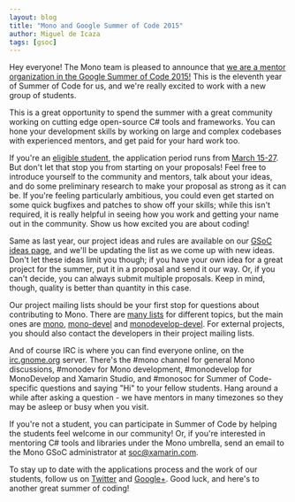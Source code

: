 ```yaml
---
layout: blog
title: "Mono and Google Summer of Code 2015"
author: Miguel de Icaza
tags: [gsoc]
---
```


Hey everyone! The Mono team is pleased to announce that [we are a
mentor organization in the Google Summer of Code
2015!](https://www.google-melange.com/gsoc/org2/google/gsoc2015/mono)
This is the eleventh year of Summer of Code for us, and we're really
excited to work with a new group of students.

This is a great opportunity to spend the summer with a great community
working on cutting edge open-source C# tools and frameworks. You can
hone your development skills by working on large and complex codebases
with experienced mentors, and get paid for your hard work too.

If you're an [eligible
student](https://www.google-melange.com/gsoc/document/show/gsoc_program/google/gsoc2015/help_page#2._Whos_eligible_to_participate_as_a),
the application period runs from [March
15-27](https://www.google-melange.com/gsoc/events/google/gsoc2015). But
don't let that stop you from starting on your proposals!  Feel free to
introduce yourself to the community and mentors, talk about your
ideas, and do some preliminary research to make your proposal as
strong as it can be. If you're feeling particularly ambitious, you
could even get started on some quick bugfixes and patches to show off
your skills; while this isn't required, it is really helpful in seeing
how you work and getting your name out in the community. Show us how
excited you are about coding!

Same as last year, our project ideas and rules are available on our
[GSoC ideas page](http://mono-project.com/Gsoc), and we'll be updating
the list as we come up with new ideas. Don't let these ideas limit you
though; if you have your own idea for a great project for the summer,
put it in a proposal and send it our way. Or, if you can't decide, you
can always submit multiple proposals. Keep in mind, though, quality is
better than quantity in this case.

Our project mailing lists should be your first stop for questions
about contributing to Mono. There are [many
lists](http://mono-project.com/Mailing_Lists) for different topics,
but the main ones are
[mono](https://lists.dot.net/mailman/listinfo/mono-list),
[mono-devel](https://lists.dot.net/mailman/listinfo/mono-devel-list)
and
[monodevelop-devel](https://lists.dot.net/mailman/listinfo/monodevelop-devel-list). For
external projects, you should also contact the developers in their
project mailing lists.

And of course IRC is where you can find everyone online, on the
[irc.gnome.org](http://irc.gnome.org/) server. There's the #mono channel for general Mono
discussions, #monodev for Mono development, #monodevelop for
MonoDevelop and Xamarin Studio, and #monosoc for Summer of
Code-specific questions and saying "Hi" to your fellow students. Hang
around a while after asking a question - we have mentors in many
timezones so they may be asleep or busy when you visit.

If you're not a student, you can participate in Summer of Code by
helping the students feel welcome in our community! Or, if you're
interested in mentoring C# tools and libraries under the Mono
umbrella, send an email to the Mono GSoC administrator at
[soc@xamarin.com](mailto:soc@xamarin.com).

To stay up to date with the applications process and the work of our
students, follow us on [Twitter](https://twitter.com/monosoc) and
[Google+](https://plus.google.com/103975535372519150528/posts).  Good
luck, and here's to another great summer of coding!
